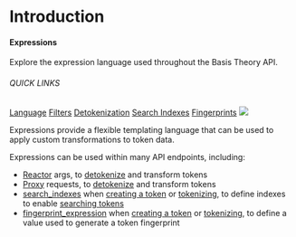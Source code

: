 # Introduction
<aside class="header-intro-box">
    <span>
        <h4>Expressions</h4>
        <p class="header-intro-body2-font">
          Explore the expression language used throughout the Basis Theory API.
        </p>
        <h6>QUICK LINKS</h6>
        <span class="intro-quick-links">
            <a href="#language">Language</a>
            <a href="#filters">Filters</a>
            <a href="#detokenization">Detokenization</a>
            <a href="#search-indexes">Search Indexes</a>
            <a href="#fingerprints">Fingerprints</a>
        </span>
    </span>
    <img src="/images/expressions-intro.svg"/>
</aside>

Expressions provide a flexible templating language that can be used to apply custom transformations to token data.

Expressions can be used within many API endpoints, including:

- [Reactor](https://developers.basistheory.com/concepts/what-are-reactors) args, to [detokenize](#detokenize) and transform tokens
- [Proxy](https://developers.basistheory.com/concepts/what-is-the-proxy) requests, to [detokenize](#detokenize) and transform tokens
- [search_indexes](#search-indexes) when [creating a token](#tokens-create-token) or [tokenizing](#tokenize), to define indexes to enable [searching tokens](#tokens-search-tokens)
- [fingerprint_expression](#fingerprints) when [creating a token](#tokens-create-token) or [tokenizing](#tokenize), to define a value used to generate a token fingerprint
